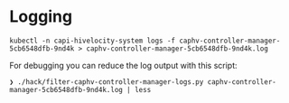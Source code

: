 # Logging

```
kubectl -n capi-hivelocity-system logs -f caphv-controller-manager-5cb6548dfb-9nd4k > caphv-controller-manager-5cb6548dfb-9nd4k.log
```

For debugging you can reduce the log output with this script:

```
❯ ./hack/filter-caphv-controller-manager-logs.py caphv-controller-manager-5cb6548dfb-9nd4k.log | less
```
